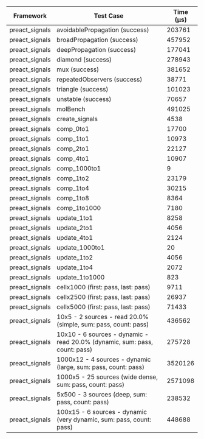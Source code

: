 | Framework | Test Case | Time (μs) |
| --- | --- | --- |
| preact_signals | avoidablePropagation (success) | 203761 |
| preact_signals | broadPropagation (success) | 457952 |
| preact_signals | deepPropagation (success) | 177041 |
| preact_signals | diamond (success) | 278943 |
| preact_signals | mux (success) | 381652 |
| preact_signals | repeatedObservers (success) | 38771 |
| preact_signals | triangle (success) | 101023 |
| preact_signals | unstable (success) | 70657 |
| preact_signals | molBench | 491025 |
| preact_signals | create_signals | 4538 |
| preact_signals | comp_0to1 | 17700 |
| preact_signals | comp_1to1 | 10973 |
| preact_signals | comp_2to1 | 22127 |
| preact_signals | comp_4to1 | 10907 |
| preact_signals | comp_1000to1 | 9 |
| preact_signals | comp_1to2 | 23179 |
| preact_signals | comp_1to4 | 30215 |
| preact_signals | comp_1to8 | 8364 |
| preact_signals | comp_1to1000 | 7180 |
| preact_signals | update_1to1 | 8258 |
| preact_signals | update_2to1 | 4056 |
| preact_signals | update_4to1 | 2124 |
| preact_signals | update_1000to1 | 20 |
| preact_signals | update_1to2 | 4056 |
| preact_signals | update_1to4 | 2072 |
| preact_signals | update_1to1000 | 823 |
| preact_signals | cellx1000 (first: pass, last: pass) | 9711 |
| preact_signals | cellx2500 (first: pass, last: pass) | 26937 |
| preact_signals | cellx5000 (first: pass, last: pass) | 71433 |
| preact_signals | 10x5 - 2 sources - read 20.0% (simple, sum: pass, count: pass) | 436562 |
| preact_signals | 10x10 - 6 sources - dynamic - read 20.0% (dynamic, sum: pass, count: pass) | 275728 |
| preact_signals | 1000x12 - 4 sources - dynamic (large, sum: pass, count: pass) | 3520126 |
| preact_signals | 1000x5 - 25 sources (wide dense, sum: pass, count: pass) | 2571098 |
| preact_signals | 5x500 - 3 sources (deep, sum: pass, count: pass) | 238532 |
| preact_signals | 100x15 - 6 sources - dynamic (very dynamic, sum: pass, count: pass) | 448688 |
